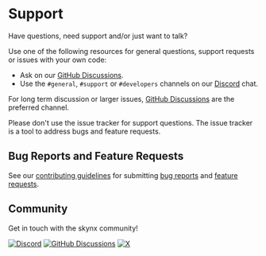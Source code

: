 # Support

Have questions, need support and/or just want to talk?

Use one of the following resources for general questions, support requests or issues with your own code:

- Ask on our [GitHub Discussions](https://github.com/orgs/skynx-io/discussions).
- Use the `#general`, `#support` or `#developers` channels on our [Discord](https://skynx.com/discord) chat.

For long term discussion or larger issues, [GitHub Discussions](https://github.com/orgs/skynx-io/discussions) are the preferred channel.

Please don't use the issue tracker for support questions. The issue tracker is a tool to address bugs and feature requests.

## Bug Reports and Feature Requests

See our [contributing guidelines](https://github.com/skynx-io/.github/blob/HEAD/CONTRIBUTING.md) for submitting [bug reports](https://github.com/skynx-io/.github/blob/HEAD/CONTRIBUTING.md#bug-reports) and [feature requests](https://github.com/skynx-io/.github/blob/HEAD/CONTRIBUTING.md#feature-requests).

## Community

Get in touch with the skynx community!

[![Discord](https://img.shields.io/badge/Join_us_on_Discord-5865F2?style=flat&logo=discord&logoColor=white)](https://skynx.com/discord)
[![GitHub Discussions](https://img.shields.io/badge/GitHub_Discussions-181717?style=flat&logo=github&logoColor=white)](https://github.com/orgs/skynx-io/discussions)
[![X](https://img.shields.io/badge/Follow_on_Twitter-1DA1F2?style=flat&logo=twitter&logoColor=white)](https://x.com/skynxHQ)
